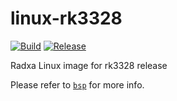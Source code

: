 # linux-rk3328

[![Build](https://github.com/radxa-pkg/linux-rk3328/actions/workflows/build.yml/badge.svg)](https://github.com/radxa-pkg/linux-rk3328/actions/workflows/build.yml) [![Release](https://github.com/radxa-pkg/linux-rk3328/actions/workflows/release.yml/badge.svg)](https://github.com/radxa-pkg/linux-rk3328/actions/workflows/release.yml)

Radxa Linux image for rk3328 release

Please refer to [`bsp`](https://github.com/radxa-repo/bsp/) for more info.
